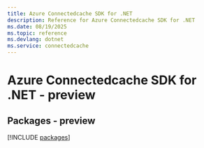 ```yaml
---
title: Azure Connectedcache SDK for .NET
description: Reference for Azure Connectedcache SDK for .NET
ms.date: 08/19/2025
ms.topic: reference
ms.devlang: dotnet
ms.service: connectedcache
---
```

# Azure Connectedcache SDK for .NET - preview
## Packages - preview
[!INCLUDE [packages](connectedcache-index.md)]